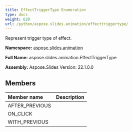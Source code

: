 ```yaml
---
title: EffectTriggerType Enumeration
type: docs
weight: 620
url: /python/aspose.slides.animation/effecttriggertype/
---
```


Represent trigger type of effect.

**Namespace:** [aspose.slides.animation](/python/aspose.slides.animation/)

**Full Name:** aspose.slides.animation.EffectTriggerType

**Assembly:**  Aspose.Slides Version: 22.1.0.0

## **Members**
|**Member name**|**Description**|
| :- | :- |
|AFTER_PREVIOUS||
|ON_CLICK||
|WITH_PREVIOUS||
